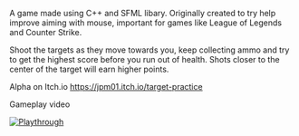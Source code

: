A game made using C++ and SFML libary. Originally created to try help improve aiming with mouse, important for games like League of Legends and Counter Strike.

Shoot the targets as they move towards you, keep collecting ammo and try to get the highest score before you run out of health.
Shots closer to the center of the target will earn higher points.

Alpha on Itch.io
https://jpm01.itch.io/target-practice

Gameplay video

[![Playthrough](https://img.youtube.com/vi/ndGvBEtLDRQ/0.jpg)](https://www.youtube.com/watch?v=ndGvBEtLDRQ)

